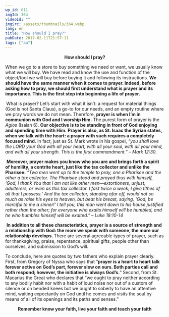 ```yaml
---
wp_id: 611
imgId: 364
videoId: ""
imgSrc: /assets/thumbnails/364.webp
lang: en
title: "How should I pray?"
pubDate: 2017-02-11T21:57:11
tags: ["aa"]
---
```


<p style="text-align: center;"><strong>How should I pray?</strong></p>
<p style="text-align: left;">When we go to a store to buy something we need or want, we usually know what we will buy. We have read and know the use and function of the object/tool we will buy before buying it and following its instructions. <strong>We should have </strong><strong>the same manner when it comes to prayer. Indeed, before asking how to pray, we should first understand what is prayer and its importance. This is the first step into beginning a life of prayer.</strong></p>
<p><strong> </strong>What is prayer? Let’s start with what it isn’t: a request for material things (God is not Santa Claus), a go-to for our needs, and an empty routine where we pray words we do not mean. Therefore, <strong>prayer is</strong> <strong>when I’m in communion with God and I worship Him.</strong> The purest form of prayer is the <em>Agios </em>(Isaiah 6). <strong>Our objective is to be standing in front of God enjoying and spending time with Him.</strong> <strong>Prayer is also, as St. Isaac the Syrian states, when we talk with the heart: a prayer with such requires a completely focused mind.</strong> In fact, just as St. Mark wrote in his gospel, <em>“you shall love the LORD your God with all your heart, with all your soul, with all your mind, and with all your strength. This is the first commandment.” – Mark 12:30. </em></p>
<p><em> </em><strong>Moreover, prayer makes you know who you are and brings forth a spirit of humility, a contrite heart, just like the tax collector and unlike the Pharisee:</strong> <em>“Two men went up to the temple to pray, one a Pharisee and the other a tax collector. The Pharisee stood and prayed thus with himself, ‘God, I thank You that I am not like other men—extortioners, unjust, adulterers, or even as this tax collector. I fast twice a week; I give tithes of all that I possess.’ And the tax collector, standing afar off, would not so much as raise his eyes to heaven, but beat his breast, saying, ‘God, be merciful to me a sinner!’ I tell you, this man went down to his house justified rather than the other; for everyone who exalts himself will be humbled, and he who humbles himself will be exalted.” – Luke 18:10-14</em></p>
<p><em> </em><strong>In addition to all these characteristics, prayer is a source of strength and a relationship with God: the more we speak with someone, the more our relationship develops. </strong>There are several agreeable types of prayer, such as for thanksgiving, praise, repentance, spiritual gifts, people other than ourselves, and submission to God’s will.</p>
<p>To conclude, here are quotes by two fathers who explain prayer clearly. First, from Gregory of Nyssa who says that “<strong>prayer is a heart to heart talk forever active on God’s part, forever slow on ours. Both parties call and both respond; however, the initiative is always God’s.</strong>” Second, from St. Macarius the Great who declares that “we ought to pray neither according to any bodily habit nor with a habit of loud noise nor out of a custom of silence or on bended knees but we ought to soberly to have an attentive mind, waiting expectantly on God until he comes and visits the soul by means of all of its openings and its paths and senses.”</p>
<p style="text-align: center;"><strong>Remember know your faith, live your faith and teach your faith</strong></p>
